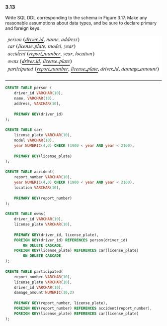### 3.13 

Write SQL DDL corresponding to the schema in Figure 3.17. Make any reasonable assumptions about data types, and be sure to declare primary and foreign keys.

![alt text](image-2.png)

---

```SQL
CREATE TABLE person (
    driver_id VARCHAR(10),
    name, VARCHAR(10),
    address, VARCHAR(10),

    PRIMARY KEY(driver_id)
);

CREATE TABLE car(
    license_plate VARCHAR(10),
    model VARCHAR(10),
    year NUMERIC(4,0) CHECK (1900 < year AND year < 2100),

    PRIMARY KEY(license_plate)
);

CREATE TABLE accident(
    report_number VARCHAR(10),
    year NUMERIC(4,0) CHECK (1900 < year AND year < 2100),
    location VARCHAR(10),

    PRIMARY KEY(report_number)
);

CREATE TABLE owns(
    driver_id VARCHAR(10),
    license_plate VARCHAR(10),

    PRIMARY KEY(driver_id, license_plate),
    FOREIGN KEY(driver_id) REFERENCES person(driver_id) 
        ON DELETE CASCADE,
    FOREIGN KEY(license_plate) REFERENCES car(license_plate)
        ON DELETE CASCADE
);

CREATE TABLE participated(
    report_number VARCHAR(10),
    license_plate VARCHAR(10),
    driver_id VARCHAR(10),
    damage_amount NUMERIC(10,2)

    PRIMARY KEY(report_number, license_plate),
    FOREIGN KEY(report_number) REFERENCES accident(report_number),
    FOREIGN KEY(license_plate) REFERENCES car(license_plate)
);
```